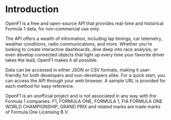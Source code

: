 # Introduction

OpenF1 is a free and open-source API that provides real-time and historical Formula 1 data, for non-commercial use only.

The API offers a wealth of information, including lap timings, car telemetry, weather conditions, radio communications, and more. Whether you're looking to create interactive dashboards, dive deep into race analysis, or even develop connected objects that light up every time your favorite driver takes the lead, OpenF1 makes it all possible.

Data can be accessed in either JSON or CSV formats, making it user-friendly for both developers and non-developers alike.
For a quick start, you can access the API through your web browser. A sample URL is provided for each method for easy reference.

<aside class="notice">
OpenF1 is an unofficial project and is not associated in any way with the Formula 1 companies. F1, FORMULA ONE, FORMULA 1, FIA FORMULA ONE WORLD CHAMPIONSHIP, GRAND PRIX and related marks are trade marks of Formula One Licensing B.V.
</aside>
